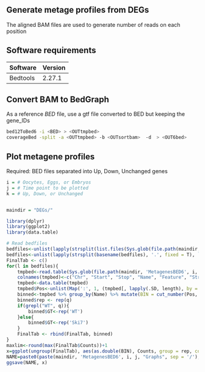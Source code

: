 ## Generate metage profiles from DEGs

The aligned BAM files are used to generate number of reads on each position

## Software requirements

| Software | Version |
|---|---|
| Bedtools | 2.27.1 |

## Convert BAM to BedGraph

As a reference _BED_ file, use a gtf file converted to BED but keeping the gene_IDs

```bash
bed12ToBed6 -i <BED> > <OUTtmpbed>
coverageBed -split -a <OUTtmpbed> -b <OUTsortbam>  -d  > <OUT6bed>
```

## Plot metagene profiles

Required: BED files separated into Up, Down, Unchanged genes

```r
i = # Oocytes, Eggs, or Embryos
j = # Time point to be plotted
k = # Up, Down, or Unchanged


maindir = "DEGs/"

library(dplyr)
library(ggplot2)
library(data.table)

# Read bedfiles
bedfiles<-unlist(lapply(strsplit(list.files(Sys.glob(file.path(maindir, 'MetagenesBED6', i, j)), pattern = k), '.', fixed = T), `[`, 1))
bedfiles<-unlist(lapply(strsplit(basename(bedfiles), '.', fixed = T), `[`, 1))
FinalTab <- c()
for(l in bedfiles){
	tmpbed<-read.table(Sys.glob(file.path(maindir, 'MetagenesBED6', i, j, paste0(l, '.bed'))), sep = '\t', stringsAsFactors = F, header = F)
	colnames(tmpbed)<-c("Chr", "Start", "Stop", "Name", "Feature", "Strand", "Pos", "Counts")
	tmpbed<-data.table(tmpbed)
	tmpbed$Pos<-unlist(Map(':', 1, (tmpbed[, lapply(.SD, length), by = Name, .SDcols = 8])$Counts))
	binned<-tmpbed %>% group_by(Name) %>% mutate(BIN = cut_number(Pos, 100, seq(1,100))) %>% ungroup() %>% group_by(BIN) %>% summarise_at("Counts", mean) %>% ungroup()
	binned$rep <- rep(q)
	if(grepl("WT", q)){
		binned$GT<-rep('WT')
	}else{
		binned$GT<-rep('Ski7')
	}
	FinalTab <- rbind(FinalTab, binned)
}
maxlim<-round(max(FinalTab$Counts))+1
x=ggplot(ungroup(FinalTab), aes(as.double(BIN), Counts, group = rep, col = GT)) + geom_line(stat = "identity") + scale_y_continuous(limits = c(0,maxlim)) + labs(title = paste(j, "in", i), x="% length")
NAME=paste0(paste(maindir, 'MetagenesBED6', i, j, "Graphs", sep = '/'), "Metagenes.pdf")
ggsave(NAME, x)
```
